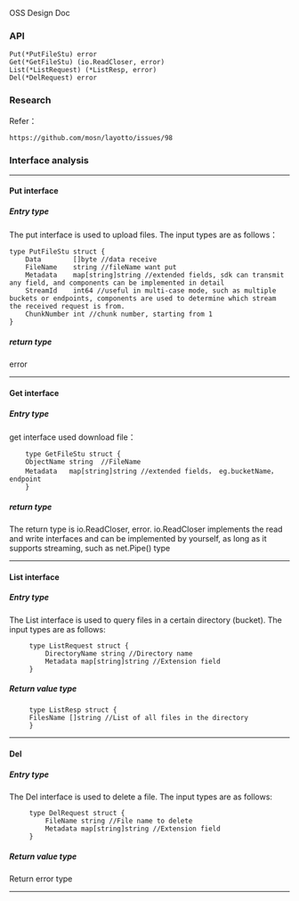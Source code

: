 OSS Design Doc

### API

```
Put(*PutFileStu) error
Get(*GetFileStu) (io.ReadCloser, error)
List(*ListRequest) (*ListResp, error)
Del(*DelRequest) error
```

### Research

Refer：

```
https://github.com/mosn/layotto/issues/98
```

### Interface analysis

---

#### Put interface

##### Entry type
The put interface is used to upload files. The input types are as follows：

```
type PutFileStu struct {
	Data        []byte //data receive
	FileName    string //fileName want put
	Metadata    map[string]string //extended fields, sdk can transmit any field, and components can be implemented in detail
	StreamId    int64 //useful in multi-case mode, such as multiple buckets or endpoints, components are used to determine which stream the received request is from.
	ChunkNumber int //chunk number, starting from 1
}

```
##### return type

error

----

#### Get interface

##### Entry type

get interface used download file：

```
    type GetFileStu struct {
    ObjectName string  //FileName
    Metadata   map[string]string //extended fields， eg.bucketName，endpoint
    }
```
##### return type

The return type is io.ReadCloser, error. io.ReadCloser implements the read and write interfaces and can be implemented by yourself, as long as it supports streaming, such as net.Pipe() type

---

#### List interface

##### Entry type

The List interface is used to query files in a certain directory (bucket). The input types are as follows:

```
     type ListRequest struct {
         DirectoryName string //Directory name
         Metadata map[string]string //Extension field
     }
```
##### Return value type

```
     type ListResp struct {
     FilesName []string //List of all files in the directory
     }
```
---

#### Del

##### Entry type

The Del interface is used to delete a file. The input types are as follows:

```
     type DelRequest struct {
         FileName string //File name to delete
         Metadata map[string]string //Extension field
     }
```

##### Return value type

Return error type

---